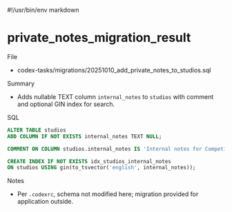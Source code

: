 #!/usr/bin/env markdown
# private_notes_migration_result

File
- codex-tasks/migrations/20251010_add_private_notes_to_studios.sql

Summary
- Adds nullable TEXT column `internal_notes` to `studios` with comment and optional GIN index for search.

SQL
```sql
ALTER TABLE studios
ADD COLUMN IF NOT EXISTS internal_notes TEXT NULL;

COMMENT ON COLUMN studios.internal_notes IS 'Internal notes for Competition Directors only. Not visible to Studio Directors.';

CREATE INDEX IF NOT EXISTS idx_studios_internal_notes
ON studios USING gin(to_tsvector('english', internal_notes));
```

Notes
- Per `.codexrc`, schema not modified here; migration provided for application outside.

